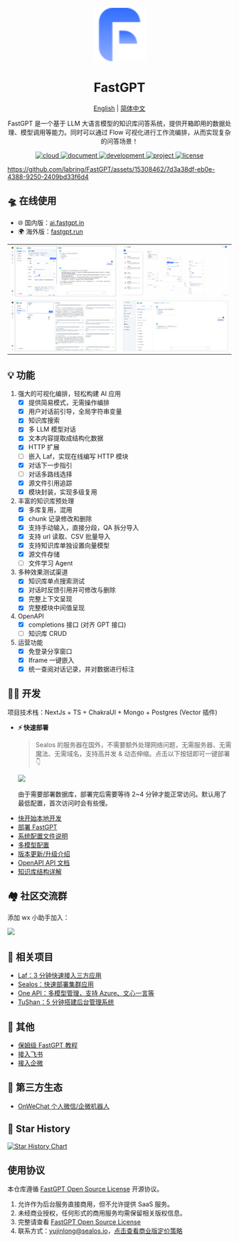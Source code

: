 <div align="center">

<a href="https://fastgpt.run/"><img src="/.github/imgs/logo.svg" width="120" height="120" alt="fastgpt logo"></a>

# FastGPT

<p align="center">
  <a href="./README_en.md">English</a> |
  <a href="./README.md">简体中文</a>
</p>

FastGPT 是一个基于 LLM 大语言模型的知识库问答系统，提供开箱即用的数据处理、模型调用等能力。同时可以通过 Flow 可视化进行工作流编排，从而实现复杂的问答场景！

</div>

<p align="center">
  <a href="https://fastgpt.run/">
    <img height="21" src="https://img.shields.io/badge/在线使用-d4eaf7?style=flat-square&logo=spoj&logoColor=7d09f1" alt="cloud">
  </a>
  <a href="https://doc.fastgpt.run/docs/intro">
    <img height="21" src="https://img.shields.io/badge/相关文档-7d09f1?style=flat-square" alt="document">
  </a>
  <a href="https://doc.fastgpt.run/docs/development">
    <img height="21" src="https://img.shields.io/badge/本地开发-%23d4eaf7?style=flat-square&logo=xcode&logoColor=7d09f1" alt="development">
  </a>
  <a href="/#-%E7%9B%B8%E5%85%B3%E9%A1%B9%E7%9B%AE">
    <img height="21" src="https://img.shields.io/badge/相关项目-7d09f1?style=flat-square" alt="project">
  </a>
  <a href="https://github.com/labring/FastGPT/blob/main/LICENSE">
    <img height="21" src="https://img.shields.io/badge/License-Apache--2.0-ffffff?style=flat-square&labelColor=d4eaf7&color=7d09f1" alt="license">
  </a>
</p>

https://github.com/labring/FastGPT/assets/15308462/7d3a38df-eb0e-4388-9250-2409bd33f6d4

## 🛸 在线使用

- 🌐 国内版：[ai.fastgpt.in](https://ai.fastgpt.in/)
- 🌍 海外版：[fastgpt.run](https://fastgpt.run/)

|                                    |                                    |
| ---------------------------------- | ---------------------------------- |
| ![Demo](./.github/imgs/intro1.png) | ![Demo](./.github/imgs/intro2.png) |
| ![Demo](./.github/imgs/intro3.png) | ![Demo](./.github/imgs/intro4.png) |

## 💡 功能

1. 强大的可视化编排，轻松构建 AI 应用
   - [x] 提供简易模式，无需操作编排
   - [x] 用户对话前引导，全局字符串变量
   - [x] 知识库搜索
   - [x] 多 LLM 模型对话
   - [x] 文本内容提取成结构化数据
   - [x] HTTP 扩展
   - [ ] 嵌入 Laf，实现在线编写 HTTP 模块
   - [x] 对话下一步指引
   - [ ] 对话多路线选择
   - [x] 源文件引用追踪
   - [x] 模块封装，实现多级复用
2. 丰富的知识库预处理
   - [x] 多库复用，混用
   - [x] chunk 记录修改和删除
   - [x] 支持手动输入，直接分段，QA 拆分导入
   - [x] 支持 url 读取、CSV 批量导入
   - [x] 支持知识库单独设置向量模型
   - [x] 源文件存储
   - [ ] 文件学习 Agent
3. 多种效果测试渠道
   - [x] 知识库单点搜索测试
   - [x] 对话时反馈引用并可修改与删除
   - [x] 完整上下文呈现
   - [x] 完整模块中间值呈现
4. OpenAPI
   - [x] completions 接口 (对齐 GPT 接口)
   - [ ] 知识库 CRUD
5. 运营功能
   - [x] 免登录分享窗口
   - [x] Iframe 一键嵌入
   - [x] 统一查阅对话记录，并对数据进行标注

## 👨‍💻 开发

项目技术栈：NextJs + TS + ChakraUI + Mongo + Postgres (Vector 插件)

- **⚡ 快速部署**

  > Sealos 的服务器在国外，不需要额外处理网络问题，无需服务器、无需魔法、无需域名，支持高并发 & 动态伸缩。点击以下按钮即可一键部署 👇

  [![](https://cdn.jsdelivr.us/gh/labring-actions/templates@main/Deploy-on-Sealos.svg)](https://cloud.sealos.io/?openapp=system-fastdeploy%3FtemplateName%3Dfastgpt)

  由于需要部署数据库，部署完后需要等待 2~4 分钟才能正常访问。默认用了最低配置，首次访问时会有些慢。

* [快开始本地开发](https://doc.fastgpt.in/docs/development/intro/)
* [部署 FastGPT](https://doc.fastgpt.in/docs/installation)
* [系统配置文件说明](https://doc.fastgpt.in/docs/development/configuration/)
* [多模型配置](https://doc.fastgpt.in/docs/installation/one-api/)
* [版本更新/升级介绍](https://doc.fastgpt.in/docs/installation/upgrading)
* [OpenAPI API 文档](https://doc.fastgpt.in/docs/development/openapi/)
* [知识库结构详解](https://doc.fastgpt.in/docs/use-cases/datasetengine/)

## 🏘️ 社区交流群

添加 wx 小助手加入：

![](https://otnvvf-imgs.oss.laf.run/wx300.jpg)

## 💪 相关项目

- [Laf：3 分钟快速接入三方应用](https://github.com/labring/laf)
- [Sealos：快速部署集群应用](https://github.com/labring/sealos)
- [One API：多模型管理，支持 Azure、文心一言等](https://github.com/songquanpeng/one-api)
- [TuShan：5 分钟搭建后台管理系统](https://github.com/msgbyte/tushan)

## 👀 其他

- [保姆级 FastGPT 教程](https://www.bilibili.com/video/BV1n34y1A7Bo/?spm_id_from=333.999.0.0)
- [接入飞书](https://www.bilibili.com/video/BV1Su4y1r7R3/?spm_id_from=333.999.0.0)
- [接入企微](https://www.bilibili.com/video/BV1Tp4y1n72T/?spm_id_from=333.999.0.0)

## 🤝 第三方生态

- [OnWeChat 个人微信/企微机器人](https://doc.fastgpt.run/docs/use-cases/onwechat/)

## 🌟 Star History

[![Star History Chart](https://api.star-history.com/svg?repos=labring/FastGPT&type=Date)](https://star-history.com/#labring/FastGPT&Date)

## 使用协议

本仓库遵循 [FastGPT Open Source License](./LICENSE) 开源协议。

1. 允许作为后台服务直接商用，但不允许提供 SaaS 服务。
2. 未经商业授权，任何形式的商用服务均需保留相关版权信息。
3. 完整请查看 [FastGPT Open Source License](./LICENSE)
4. 联系方式：yujinlong@sealos.io，[点击查看商业版定价策略](https://doc.fastgpt.run/docs/commercial)
